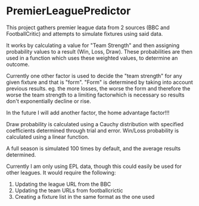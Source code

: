 # PremierLeaguePredictor

This project gathers premier league data from 2 sources (BBC and FootballCritic) and attempts to simulate fixtures using said data. 

It works by calculating a value for "Team Strength" and then assigning probability values to a result (Win, Loss, Draw). 
These probabilities are then used in a function which uses these weighted values, to determine an outcome. 

Currently one other factor is used to decide the "team strength" for any given fixture and that is "form". 
"Form" is determined by taking into account previous results. eg. the more losses, the worse the form and 
therefore the worse the team strength to a limiting factorwhich is necessary so results don't exponentially decline or rise.

In the future I will add another factor, the home advantage factor!!!

Draw probability is calculated using a Cauchy distribution with specified coefficients determined through trial and error. 
Win/Loss probability is calculated using a linear function. 

A full season is simulated 100 times by default, and the average results determined. 

Currently I am only using EPL data, though this could easily be used for other leagues. It would require the following:

1. Updating the league URL from the BBC
2. Updating the team URLs from footballcrictic
3. Creating a fixture list in the same format as the one used
